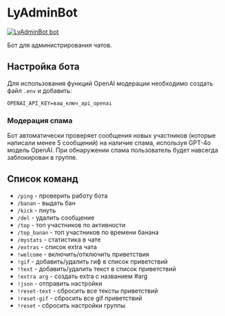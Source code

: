 # LyAdminBot


[![LyAdminBot bot](https://img.shields.io/badge/LyAdmin-Bot-blueviolet.svg)](https://t.me/LyAdminBot)

Бот для администрирования чатов.

## Настройка бота
Для использования функций OpenAI модерации необходимо создать файл `.env` и добавить:
```
OPENAI_API_KEY=ваш_ключ_api_openai
```

### Модерация спама
Бот автоматически проверяет сообщения новых участников (которые написали менее 5 сообщений) на наличие спама, используя GPT-4o модель OpenAI. При обнаружении спама пользователь будет навсегда заблокирован в группе.

## Список команд
- `/ping` - проверить работу бота
- `/banan` - выдать бан
- `/kick` - пнуть
- `/del` - удалить сообщение
- `/top` - топ участников по активности
- `/top_banan` - топ участников по времени банана
- `/mystats` - статистика в чате
- `/extras` - список extra чата
- `!welcome` - включить/отключить приветствия
- `!gif` - добавить/удалить гиф в список приветствий
- `!text` - добавить/удалить текст в список приветствий
- `!extra arg` - создать extra с названием #arg
- `!json` - отправить настройки
- `!reset-text` - сбросить все тексты приветствий
- `!reset-gif` - сбросить все gif приветствий
- `!reset` - сбросить настройки группы

